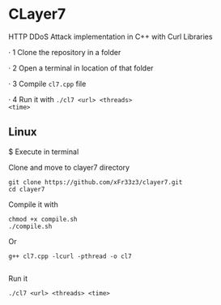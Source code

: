 # CLayer7
HTTP DDoS Attack implementation in C++ with Curl Libraries


· 1 Clone the repository in a folder

· 2 Open a terminal in location of that folder

· 3 Compile <code>cl7.cpp</code> file

· 4 Run it with <code>./cl7 \<url\> \<threads\> \<time\></code>
  
## Linux
$ Execute in terminal

Clone and move to clayer7 directory
  
```
git clone https://github.com/xFr33z3/clayer7.git
cd clayer7
```
  
Compile it with

```
chmod +x compile.sh
./compile.sh
```
  
Or
  
```
g++ cl7.cpp -lcurl -pthread -o cl7
  
```

Run it
  
```
./cl7 <url> <threads> <time>
```
